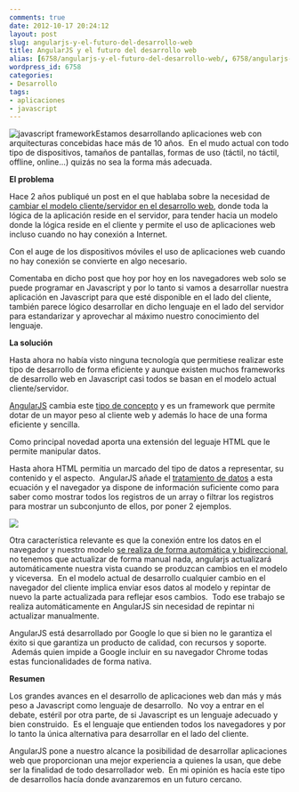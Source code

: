 ```yaml
---
comments: true
date: 2012-10-17 20:24:12
layout: post
slug: angularjs-y-el-futuro-del-desarrollo-web
title: AngularJS y el futuro del desarrollo web
alias: [6758/angularjs-y-el-futuro-del-desarrollo-web/, 6758/angularjs-y-el-futuro-del-desarrollo-web]
wordpress_id: 6758
categories:
- Desarrollo
tags:
- aplicaciones
- javascript
---
```


![javascript framework](http://www.alvareznavarro.es/images/2012/10/AngularJS-300x84.png)Estamos desarrollando aplicaciones web con arquitecturas concebidas hace más de 10 años.  En el mudo actual con todo tipo de dispositivos, tamaños de pantallas, formas de uso (táctil, no táctil, offline, online...) quizás no sea la forma más adecuada.

<!--more-->

**El problema**

Hace 2 años publiqué un post en el que hablaba sobre la necesidad de [cambiar el modelo cliente/servidor en el desarrollo web](http://www.alvareznavarro.es/5832/acabaremos-todos-programando-en-javascript/), donde toda la lógica de la aplicación reside en el servidor, para tender hacia un modelo donde la lógica reside en el cliente y permite el uso de aplicaciones web incluso cuando no hay conexión a Internet.

Con el auge de los dispositivos móviles el uso de aplicaciones web cuando no hay conexión se convierte en algo necesario.

Comentaba en dicho post que hoy por hoy en los navegadores web solo se puede programar en Javascript y por lo tanto si vamos a desarrollar nuestra aplicación en Javascript para que esté disponible en el lado del cliente, también parece lógico desarrollar en dicho lenguaje en el lado del servidor para estandarizar y aprovechar al máximo nuestro conocimiento del lenguaje.

**La solución**

Hasta ahora no había visto ninguna tecnología que permitiese realizar este tipo de desarrollo de forma eficiente y aunque existen muchos frameworks de desarrollo web en Javascript casi todos se basan en el modelo actual cliente/servidor.

[AngularJS](http://angularjs.org/) cambia este [tipo de concepto](http://docs.angularjs.org/guide/concepts) y es un framework que permite dotar de un mayor peso al cliente web y además lo hace de una forma eficiente y sencilla.

Como principal novedad aporta una extensión del leguaje HTML que le permite manipular datos.

Hasta ahora HTML permitia un marcado del tipo de datos a representar, su contenido y el aspecto.  AngularJS añade el [tratamiento de datos](http://docs.angularjs.org/guide/compiler) a esta ecuación y el navegador ya dispone de información suficiente como para saber como mostrar todos los registros de un array o filtrar los registros para mostrar un subconjunto de ellos, por poner 2 ejemplos.

![](http://www.alvareznavarro.es/wp-content/uploads/2012/10/view_component-300x209.png)

Otra característica relevante es que la conexión entre los datos en el navegador y nuestro modelo [se realiza de forma automática y bidireccional](http://docs.angularjs.org/guide/dev_guide.mvc.understanding_view), no tenemos que actualizar de forma manual nada, angularjs actualizará automáticamente nuestra vista cuando se produzcan cambios en el modelo y viceversa.  En el modelo actual de desarrollo cualquier cambio en el navegador del cliente implica enviar esos datos al modelo y repintar de nuevo la parte actualizada para reflejar esos cambios.  Todo ese trabajo se realiza automáticamente en AngularJS sin necesidad de repintar ni actualizar manualmente.



AngularJS está desarrollado por Google lo que si bien no le garantiza el éxito si que garantiza un producto de calidad, con recursos y soporte.  Además quien impide a Google incluir en su navegador Chrome todas estas funcionalidades de forma nativa.

**Resumen**

Los grandes avances en el desarrollo de aplicaciones web dan más y más peso a Javascript como lenguaje de desarrollo.  No voy a entrar en el debate, estéril por otra parte, de si Javascript es un lenguaje adecuado y bien construido.  Es el lenguaje que entienden todos los navegadores y por lo tanto la única alternativa para desarrollar en el lado del cliente.

AngularJS pone a nuestro alcance la posibilidad de desarrollar aplicaciones web que proporcionan una mejor experiencia a quienes la usan, que debe ser la finalidad de todo desarrollador web.  En mi opinión es hacía este tipo de desarrollos hacía donde avanzaremos en un futuro cercano.


